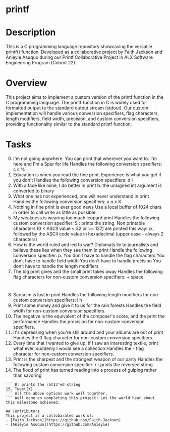 # printf
# Description
This is a C programming language repository showcasing the versatile printf() function. Developed as a collaborative project by Faith Jackson and Anieyie Asuquo during our Printf Collaborative Project in ALX Software Engineering Program (Cohort 22).

# Overview
This project aims to implement a custom version of the printf function in the C programming language. The printf function in C is widely used for formatted output to the standard output stream (stdout). Our custom implementation will handle various conversion specifiers, flag characters, length modifiers, field width, precision, and custom conversion specifiers, providing functionality similar to the standard printf function.

# Tasks
0. I'm not going anywhere. You can print that wherever you want to. I'm here and I'm a Spur for life
	 Handles the following conversion specifiers:
	 c
	 s
	 %
1. Education is when you read the fine print. Experience is what you get if you don't
	Handles the following conversion specifiers:
	d
	i
2. With a face like mine, I do better in print
	b: the unsigned int argument is converted to binary
3. What one has not experienced, one will never understand in print
	Handles the following conversion specifiers:
	u
	o
	x
	X
4. Nothing in fine print is ever good news
	Use a local buffer of 1024 chars in order to call write as little as possible.
5. My weakness is wearing too much leopard print
	Handles the following custom conversion specifier:
	S : prints the string.
	Non printable characters (0 < ASCII value < 32 or >= 127) are printed this way: \x, followed by the ASCII code value in hexadecimal (upper case - always 2 characters)
6. How is the world ruled and led to war? Diplomats lie to journalists and believe these lies when they see them in print
	Handle the following conversion specifier: p.
	You don’t have to handle the flag characters
	You don’t have to handle field width
	You don’t have to handle precision
	You don’t have to handle the length modifiers
7. The big print gives and the small print takes away
	Handles the following flag characters for non-custom conversion specifiers:
	+
	space
	#
8. Sarcasm is lost in print
	Handles the following length modifiers for non-custom conversion specifiers:
	l
	h
9. Print some money and give it to us for the rain forests
	Handles the field width for non-custom conversion specifiers.
10. The negative is the equivalent of the composer's score, and the print the performance
	Handles the precision for non-custom conversion specifiers.
11. It's depressing when you're still around and your albums are out of print
	Handles the 0 flag character for non-custom conversion specifiers.
12. Every time that I wanted to give up, if I saw an interesting textile, print what ever, suddenly I would see a collection
	Handles the - flag character for non-custom conversion specifiers.
13. Print is the sharpest and the strongest weapon of our party
	Handles the following custom conversion specifier:
	r : prints the reversed string
14. The flood of print has turned reading into a process of gulping rather than savoring
```	Handles the following custom conversion specifier:
```	R: prints the rot13'ed string
15. Tweet(X)
```	All the above options work well together.
```	Well done on completing this project! Let the world hear about this milestone achieved.

## Contributors
This project is a collobarated work of:
- [Faith Jackson](https://github.com/Faith-Jackson)
- [Anieyie Asuquo](https://github.com/Anieyie)
